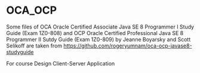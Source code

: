 # OCA_OCP
Some files of OCA Oracle Certified Associate Java SE 8 Programmer I Study Guide (Exam 1Z0-808) and OCP Oracle Certified Professional Java SE 8 Programmer II Sutdy Guide (Exam 1Z0-809) by Jeanne Boyarsky and Scott Selikoff are taken from https://github.com/rogeryumnam/oca-ocp-javase8-studyguide

For course Design Client-Server Application